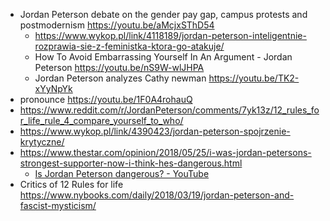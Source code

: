 - Jordan Peterson debate on the gender pay gap, campus protests and postmodernism https://youtu.be/aMcjxSThD54
  - https://www.wykop.pl/link/4118189/jordan-peterson-inteligentnie-rozprawia-sie-z-feministka-ktora-go-atakuje/
  - How To Avoid Embarrassing Yourself In An Argument - Jordan Peterson https://youtu.be/nS9W-wlJHPA
  - Jordan Peterson analyzes Cathy newman https://youtu.be/TK2-xYyNpYk
- pronounce https://youtu.be/1F0A4rohauQ
- https://www.reddit.com/r/JordanPeterson/comments/7yk13z/12_rules_for_life_rule_4_compare_yourself_to_who/
- https://www.wykop.pl/link/4390423/jordan-peterson-spojrzenie-krytyczne/
- https://www.thestar.com/opinion/2018/05/25/i-was-jordan-petersons-strongest-supporter-now-i-think-hes-dangerous.html
  - [Is Jordan Peterson dangerous? - YouTube](https://www.youtube.com/watch?v=Nf303jRvJ9o)
- Critics of 12 Rules for life https://www.nybooks.com/daily/2018/03/19/jordan-peterson-and-fascist-mysticism/
